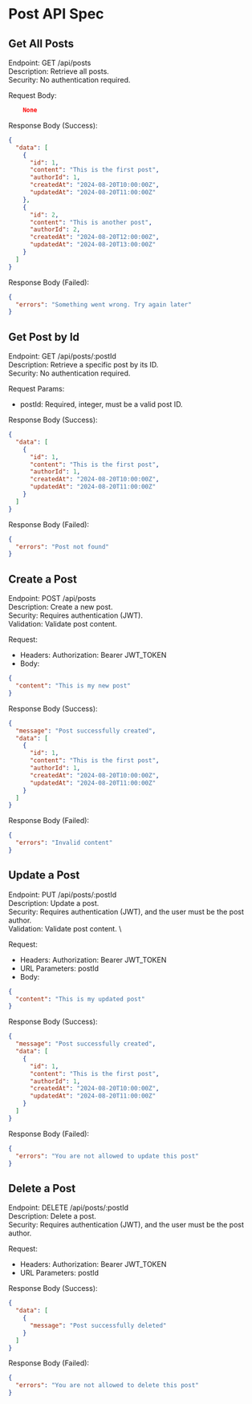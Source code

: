 # Post API Spec

## Get All Posts

Endpoint: GET /api/posts \
Description: Retrieve all posts. \
Security: No authentication required.

Request Body:

```json
    None
```

Response Body (Success):

```json
{
  "data": [
    {
      "id": 1,
      "content": "This is the first post",
      "authorId": 1,
      "createdAt": "2024-08-20T10:00:00Z",
      "updatedAt": "2024-08-20T11:00:00Z"
    },
    {
      "id": 2,
      "content": "This is another post",
      "authorId": 2,
      "createdAt": "2024-08-20T12:00:00Z",
      "updatedAt": "2024-08-20T13:00:00Z"
    }
  ]
}
```

Response Body (Failed):

```json
{
  "errors": "Something went wrong. Try again later"
}
```

## Get Post by Id

Endpoint: GET /api/posts/:postId \
Description: Retrieve a specific post by its ID.\
Security: No authentication required.

Request Params:

- postId: Required, integer, must be a valid post ID.

Response Body (Success):

```json
{
  "data": [
    {
      "id": 1,
      "content": "This is the first post",
      "authorId": 1,
      "createdAt": "2024-08-20T10:00:00Z",
      "updatedAt": "2024-08-20T11:00:00Z"
    }
  ]
}
```

Response Body (Failed):

```json
{
  "errors": "Post not found"
}
```

## Create a Post

Endpoint: POST /api/posts \
Description: Create a new post. \
Security: Requires authentication (JWT). \
Validation: Validate post content.

Request:

- Headers: Authorization: Bearer JWT_TOKEN
- Body:

```json
{
  "content": "This is my new post"
}
```

Response Body (Success):

```json
{
  "message": "Post successfully created",
  "data": [
    {
      "id": 1,
      "content": "This is the first post",
      "authorId": 1,
      "createdAt": "2024-08-20T10:00:00Z",
      "updatedAt": "2024-08-20T11:00:00Z"
    }
  ]
}
```

Response Body (Failed):

```json
{
  "errors": "Invalid content"
}
```

## Update a Post

Endpoint: PUT /api/posts/:postId \
Description: Update a post. \
Security: Requires authentication (JWT), and the user must be the post author. \
Validation: Validate post content. \

Request:

- Headers: Authorization: Bearer JWT_TOKEN
- URL Parameters: postId
- Body:

```json
{
  "content": "This is my updated post"
}
```

Response Body (Success):

```json
{
  "message": "Post successfully created",
  "data": [
    {
      "id": 1,
      "content": "This is the first post",
      "authorId": 1,
      "createdAt": "2024-08-20T10:00:00Z",
      "updatedAt": "2024-08-20T11:00:00Z"
    }
  ]
}
```

Response Body (Failed):

```json
{
  "errors": "You are not allowed to update this post"
}
```

## Delete a Post

Endpoint: DELETE /api/posts/:postId \
Description: Delete a post. \
Security: Requires authentication (JWT), and the user must be the post author.

Request:

- Headers: Authorization: Bearer JWT_TOKEN
- URL Parameters: postId

Response Body (Success):

```json
{
  "data": [
    {
      "message": "Post successfully deleted"
    }
  ]
}
```

Response Body (Failed):

```json
{
  "errors": "You are not allowed to delete this post"
}
```
